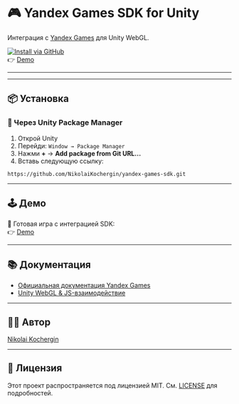 # 🎮 Yandex Games SDK for Unity

Интеграция с [Yandex Games](https://yandex.ru/games) для Unity WebGL.

[![Install via GitHub](https://img.shields.io/badge/Install-via%20GitHub-green?logo=github)](https://github.com/NikolaiKochergin/yandex-games-sdk.git)  
👉 [Demo](https://yandex.ru/games/app/435941)

---
---

## 📦 Установка

### 🔧 Через Unity Package Manager

1. Открой Unity  
2. Перейди: `Window → Package Manager`  
3. Нажми **+** → **Add package from Git URL...**  
4. Вставь следующую ссылку:

```
https://github.com/NikolaiKochergin/yandex-games-sdk.git
```

---

## 🕹️ Демо

🎯 Готовая игра с интеграцией SDK:  
👉 [Demo](https://yandex.ru/games/app/435941)

---

## 📚 Документация

- [Официальная документация Yandex Games](https://yandex.ru/dev/games/)  
- [Unity WebGL & JS-взаимодействие](https://docs.unity3d.com/Manual/webgl-interactingwithbrowserscripting.html)

---

## 🧑‍💻 Автор

[Nikolai Kochergin](https://github.com/NikolaiKochergin)

---

## 📝 Лицензия

Этот проект распространяется под лицензией MIT. См. [LICENSE](LICENSE) для подробностей.
